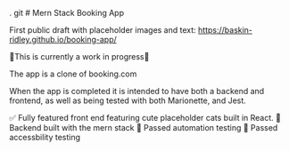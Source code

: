 .
git # Mern Stack Booking App

First public draft with placeholder images and text:
https://baskin-ridley.github.io/booking-app/

🚧This is currently a work in progress🚧

The app is a clone of booking.com

When the app is completed it is intended to have both a backend and frontend, as well as being tested with both Marionette, and Jest.


✅ Fully featured front end featuring cute placeholder cats built in React.
🔲 Backend built with the mern stack
🔲 Passed automation testing
🔲 Passed accessbility testing